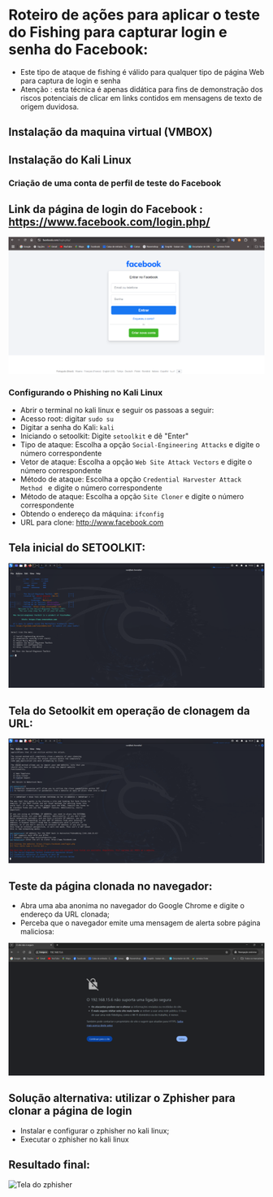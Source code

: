 # Roteiro de ações para aplicar o teste do Fishing para capturar login e senha do Facebook:
- Este tipo de ataque de fishing é válido para qualquer tipo de página Web para captura de login e senha
- Atenção : esta técnica é apenas didática para fins de demonstração dos riscos potenciais de clicar em links contidos em mensagens de texto de origem duvidosa.
## Instalação da maquina virtual (VMBOX)
## Instalação do Kali Linux 
### Criação de uma conta de perfil de teste do Facebook
## Link da página de login do Facebook : https://www.facebook.com/login.php/

![Página de Login do Facebook](images/pagina-login-facebook.png)

### Configurando o Phishing no Kali Linux
- Abrir o terminal no kali linux e seguir os passoas a seguir:
- Acesso root: digitar ``` sudo su ```
- Digitar a senha do Kali: ````kali ````
- Iniciando o setoolkit: Digite ``` setoolkit ``` e dê "Enter"
- Tipo de ataque: Escolha a opção ``` Social-Engineering Attacks ``` e digite o número correspondente
- Vetor de ataque: Escolha a opção ``` Web Site Attack Vectors ``` e digite o número correspondente
- Método de ataque: Escolha a opção ```Credential Harvester Attack Method ``` e digite o número correspondente
- Método de ataque: Escolha a opção ``` Site Cloner ``` e digite o número correspondente
- Obtendo o endereço da máquina: ``` ifconfig ```
- URL para clone: http://www.facebook.com

## Tela inicial do SETOOLKIT:
![Tela do Setoolkit inicial](images/VirtualBox_kali-linux-2024.4-virtualbox-amd64_03_03_2025_16_53_02.png)

## Tela do Setoolkit em operação de clonagem da URL:
![Tela do Setoolkit em operação ](images/VirtualBox_kali-linux-2024.4-virtualbox-amd64_03_03_2025_20_31_57.png)

## Teste da página clonada no navegador:
- Abra uma aba anonima no navegador do Google Chrome e digite o endereço da URL clonada;
- Perceba que o navegador emite uma mensagem de alerta sobre página maliciosa:

![Tela do Google chrome ](images/Captura-de-tela-2025-03-03-210134.png)

## Solução alternativa: utilizar o Zphisher para clonar a página de login

- Instalar e configurar o zphisher no kali linux;
- Executar o zphisher no kali linux

## Resultado final:

![Tela do zphisher ](images/)
